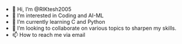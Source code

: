 - 👋 Hi, I’m @RIKtesh2005
- 👀 I’m interested in Coding and AI-ML
- 🌱 I’m currently learning C and Python 
- 💞️ I’m looking to collaborate on various topics to sharpen my skills.
- 📫 How to reach me via email 

<!---
Riktesh2005/Riktesh2005 is a ✨ special ✨ repository because its `README.md` (this file) appears on your GitHub profile.
You can click the Preview link to take a look at your changes.
--->
